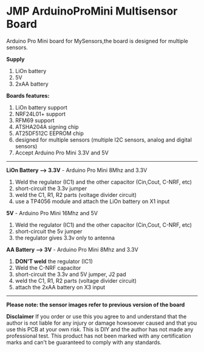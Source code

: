 # JMP ArduinoProMini Multisensor Board
Arduino Pro Mini board for MySensors,the board is designed for multiple sensors.

**Supply**

1. LiOn battery
2. 5V
3. 2xAA battery

**Boards features:**
1. LiOn battery support
2. NRF24L01+ support
3. RFM69 support
4. ATSHA204A signing chip
5. AT25DF512C EEPROM chip
6. designed for multiple sensors (multiple I2C sensors, analog and digital sensors)
7. Accept Arduino Pro Mini 3.3V and 5V

------------------------------------------------
**LiOn Battery --> 3.3V** - Arduino Pro Mini 8Mhz and 3.3V
1. Weld the  regulator (IC1) and the other capacitor (Cin,Cout, C-NRF, etc)
2. short-circuit the 3.3v jumper
3. weld the C1, R1, R2 parts (voltage divider circuit)
4. use a TP4056 module and attach the LiOn battery on X1 input

**5V** - Arduino Pro Mini 16Mhz and 5V
1. Weld the  regulator (IC1) and the other capacitor (Cin,Cout, C-NRF, etc)
2. short-circuit the 5v jumper
3. the regulator gives 3.3v only to antenna 

**AA Battery --> 3V** - Arduino Pro Mini 8Mhz and 3.3V
1. **DON'T weld** the  regulator (IC1) 
2. Weld the C-NRF capacitor 
3. short-circuit the 3.3v and 5V jumper, J2 pad
4. weld the C1, R1, R2 parts (voltage divider circuit)
5. attach the 2xAA battery on X3 input
------------------------------------------------



**Please note: the sensor images refer to previous version of the board**

**Disclaimer**
If you order or use this you agree to and understand that the author is not liable for any injury or damage howsoever caused and that you use this PCB at your own risk. This is DIY and the author has not made any professional test. This product has not been marked with any certification marks and can't be guaranteed to comply with any standards.
